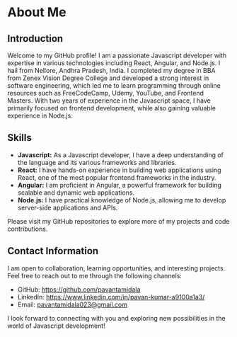 # About Me

## Introduction
Welcome to my GitHub profile! I am a passionate Javascript developer with expertise in various technologies including React, Angular, and Node.js. I hail from Nellore, Andhra Pradesh, India. I completed my degree in BBA from Zenex Vision Degree College and developed a strong interest in software engineering, which led me to learn programming through online resources such as FreeCodeCamp, Udemy, YouTube, and Frontend Masters. With two years of experience in the Javascript space, I have primarily focused on frontend development, while also gaining valuable experience in Node.js.

## Skills
- **Javascript:** As a Javascript developer, I have a deep understanding of the language and its various frameworks and libraries.
- **React:** I have hands-on experience in building web applications using React, one of the most popular frontend frameworks in the industry.
- **Angular:** I am proficient in Angular, a powerful framework for building scalable and dynamic web applications.
- **Node.js:** I have practical knowledge of Node.js, allowing me to develop server-side applications and APIs.

Please visit my GitHub repositories to explore more of my projects and code contributions.

## Contact Information
I am open to collaboration, learning opportunities, and interesting projects. Feel free to reach out to me through the following channels:
- GitHub:  https://github.com/pavantamidala
- LinkedIn: https://www.linkedin.com/in/pavan-kumar-a9100a1a3/
- Email: pavantamidala023@gmail.com

I look forward to connecting with you and exploring new possibilities in the world of Javascript development!
